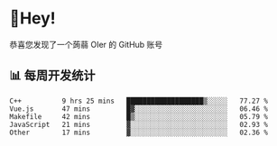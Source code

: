 # 👋Hey!
恭喜您发现了一个蒟蒻 OIer 的 GitHub 账号

## 📊 每周开发统计
<!--START_SECTION:waka-->
```text
C++          9 hrs 25 mins   ███████████████████▒░░░░░   77.27 % 
Vue.js       47 mins         █▓░░░░░░░░░░░░░░░░░░░░░░░   06.46 % 
Makefile     42 mins         █▒░░░░░░░░░░░░░░░░░░░░░░░   05.79 % 
JavaScript   21 mins         ▓░░░░░░░░░░░░░░░░░░░░░░░░   02.93 % 
Other        17 mins         ▓░░░░░░░░░░░░░░░░░░░░░░░░   02.36 % 
```
<!--END_SECTION:waka-->
